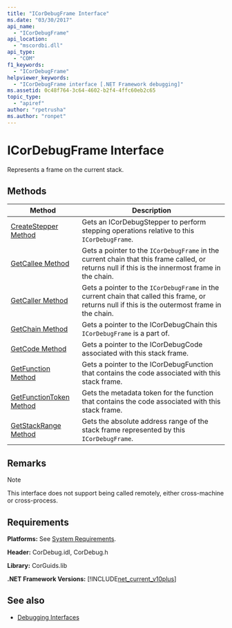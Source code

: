 ```yaml
---
title: "ICorDebugFrame Interface"
ms.date: "03/30/2017"
api_name: 
  - "ICorDebugFrame"
api_location: 
  - "mscordbi.dll"
api_type: 
  - "COM"
f1_keywords: 
  - "ICorDebugFrame"
helpviewer_keywords: 
  - "ICorDebugFrame interface [.NET Framework debugging]"
ms.assetid: 0c48f764-3c64-4602-b2f4-4ffc60eb2c65
topic_type: 
  - "apiref"
author: "rpetrusha"
ms.author: "ronpet"
---
```

# ICorDebugFrame Interface

Represents a frame on the current stack.  
  
## Methods  
  
|Method|Description|  
|------------|-----------------|  
|[CreateStepper Method](../../../../docs/framework/unmanaged-api/debugging/icordebugframe-createstepper-method.md)|Gets an ICorDebugStepper to perform stepping operations relative to this `ICorDebugFrame`.|  
|[GetCallee Method](../../../../docs/framework/unmanaged-api/debugging/icordebugframe-getcallee-method.md)|Gets a pointer to the `ICorDebugFrame` in the current chain that this frame called, or returns null if this is the innermost frame in the chain.|  
|[GetCaller Method](../../../../docs/framework/unmanaged-api/debugging/icordebugframe-getcaller-method.md)|Gets a pointer to the `ICorDebugFrame` in the current chain that called this frame, or returns null if this is the outermost frame in the chain.|  
|[GetChain Method](../../../../docs/framework/unmanaged-api/debugging/icordebugframe-getchain-method.md)|Gets a pointer to the ICorDebugChain this `ICorDebugFrame` is a part of.|  
|[GetCode Method](../../../../docs/framework/unmanaged-api/debugging/icordebugframe-getcode-method.md)|Gets a pointer to the ICorDebugCode associated with this stack frame.|  
|[GetFunction Method](../../../../docs/framework/unmanaged-api/debugging/icordebugframe-getfunction-method.md)|Gets a pointer to the ICorDebugFunction that contains the code associated with this stack frame.|  
|[GetFunctionToken Method](../../../../docs/framework/unmanaged-api/debugging/icordebugframe-getfunctiontoken-method.md)|Gets the metadata token for the function that contains the code associated with this stack frame.|  
|[GetStackRange Method](../../../../docs/framework/unmanaged-api/debugging/icordebugframe-getstackrange-method.md)|Gets the absolute address range of the stack frame represented by this `ICorDebugFrame`.|  
  
## Remarks  
  
> [!NOTE]
>  This interface does not support being called remotely, either cross-machine or cross-process.  
  
## Requirements  
 **Platforms:** See [System Requirements](../../../../docs/framework/get-started/system-requirements.md).  
  
 **Header:** CorDebug.idl, CorDebug.h  
  
 **Library:** CorGuids.lib  
  
 **.NET Framework Versions:** [!INCLUDE[net_current_v10plus](../../../../includes/net-current-v10plus-md.md)]  
  
## See also
- [Debugging Interfaces](../../../../docs/framework/unmanaged-api/debugging/debugging-interfaces.md)

